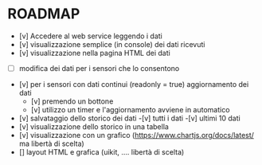 # ROADMAP

  - [v] Accedere al web service leggendo i dati
  - [v] visualizzazione semplice (in console) dei dati ricevuti
  - [v] visualizzazione nella pagina HTML dei dati
  - [ ] modifica dei dati per i sensori che lo consentono
  - [v] per i sensori con dati continui (readonly = true) aggiornamento dei dati
    - [v] premendo un bottone
    - [v] utilizzo un timer e l'aggiornamento avviene in automatico
  - [v] salvataggio dello storico dei dati 
    -[v] tutti i dati
    -[v] ultimi 10 dati
  - [v] visualizzazione dello storico in una tabella  
  - [v] visualizzazione con un grafico (https://www.chartjs.org/docs/latest/ ma libertà  di scelta)
  - [] layout HTML e grafica (uikit, .... libertà di scelta)
   
